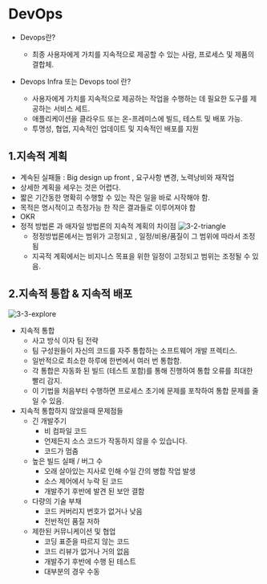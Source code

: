 # DevOps
- Devops란?
  - 최종 사용자에게 가치를 지속적으로 제공할 수 있는 사람, 프로세스 및 제품의 결합체. 

- Devops Infra 또는 Devops tool 란?
  - 사용자에게 가치를 지속적으로 제공하는 작업을 수행하는 데 필요한 도구를 제공하는 서비스 세트.
  - 애플리케이션을 클라우드 또는 온-프레미스에 빌드, 테스트 및 배포 가능. 
  - 투명성, 협업, 지속적인 업데이트 및 지속적인 배포를 지원

## 1.지속적 계획 
- 계속된 실패들 : Big design up front , 요구사항 변경, 노력낭비와 재작업
- 상세한 계획을 세우는 것은 어렵다.
- 짧은 기간동한 명확히 수행할 수 있는 작은 일을 바로 시작해야 함. 
- 목적은 명시적이고 측정가능 한 작은 결과들로 이루어져야 함
- OKR 
- 정적 방법론 과 애자일 방법론의 지속적 계획의 차이점
![3-2-triangle](https://user-images.githubusercontent.com/15258916/93305165-1bb6a380-f839-11ea-8cbb-023650d76d7e.png)
  - 정정방법론에서는 범위가 고정되고 , 일정/비용/품질이 그 범위에 따라서 조정됨
  - 지곡적 계획에서는 비지니스 목표을 위한 일정이 고정되고 범위는 조정될 수 있음.

## 2.지속적 통합 & 지속적 배포
![3-3-explore](https://user-images.githubusercontent.com/15258916/93407065-3128dd80-f8cc-11ea-8e04-240430ffa196.png)
- 지속적 통합
  - 사고 방식 이자 팀 전략
  - 팀 구성원들이 자신의 코드를 자주 통합하는 소프트웨어 개발 프렉티스.
  - 일반적으로 최소한 하루에 한번에서 여러 번 통합함.
  - 각 통합은 자동화 된 빌드 (테스트 포함)를 통해 진행하여 통합 오류를 최대한 빨리 감지.
  - 이 기법을 처음부터 수행하면 프로세스 초기에 문제를 포착하여 통합 문제를 줄일 수 있음.
- 지속적 통합하지 않았을때 문제점들
  - 긴 개발주기
    - 비 컴파일 코드
    - 언제든지 소스 코드가 작동하지 않을 수 있습니다.
    - 코드가 멈춤
  - 높은 빌드 실패 / 버그 수
    - 오래 살아있는 지사로 인해 수일 간의 병합 작업 발생
    - 소스 제어에서 누락 된 코드
    - 개발주기 후반에 발견 된 보안 결함
  - 다량의 기술 부채
    - 코드 커버리지 번호가 없거나 낮음
    - 전반적인 품질 저하
  - 제한된 커뮤니케이션 및 협업
    - 코딩 표준을 따르지 않는 코드
    - 코드 리뷰가 없거나 거의 없음
    - 개발주기 후반에 수행 된 테스트
    - 대부분의 경우 수동



